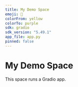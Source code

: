 ```yaml
---
title: My Demo Space
emoji: 🚀
colorFrom: yellow
colorTo: purple
sdk: gradio
sdk_version: "5.49.1"
app_file: app.py
pinned: false
---
```


# My Demo Space
This space runs a Gradio app. 
